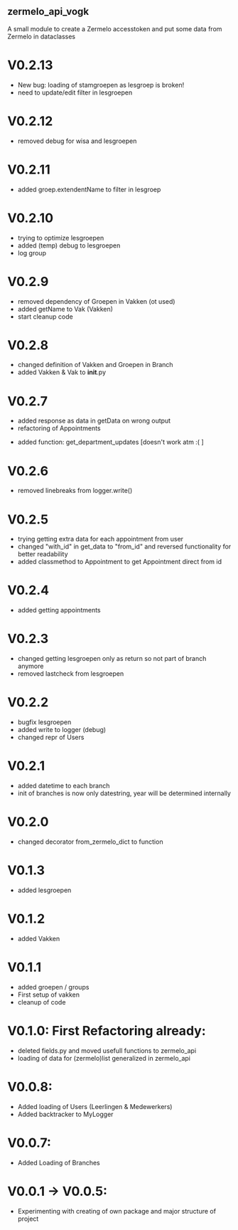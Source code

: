 ## zermelo_api_vogk
A small module to create a Zermelo accesstoken and put some data from Zermelo in dataclasses

# V0.2.13
 - New bug: loading of stamgroepen as lesgroep is broken!
 - need to update/edit filter in lesgroepen

# V0.2.12
 - removed debug for wisa and lesgroepen

# V0.2.11
 - added groep.extendentName to filter in lesgroep

# V0.2.10
 - trying to optimize lesgroepen
 - added (temp) debug to lesgroepen
 - log group

# V0.2.9
 - removed dependency of Groepen in Vakken (ot used)
 - added getName to Vak (Vakken)
 - start cleanup code

# V0.2.8
 - changed definition of Vakken and Groepen in Branch
 - added Vakken & Vak to __init__.py 

# V0.2.7
 - added response as data in getData on wrong output
 - refactoring of Appointments
  * added function: get_department_updates [doesn't work atm :( ]

# V0.2.6
 - removed linebreaks from logger.write()

# V0.2.5
 - trying getting extra data for each appointment from user
 - changed "with_id" in get_data to "from_id" and reversed functionality for better readability
 - added classmethod to Appointment to get Appointment direct from id

# V0.2.4
 - added getting appointments

# V0.2.3
 - changed getting lesgroepen only as return so not part of branch anymore
 - removed lastcheck from lesgroepen

# V0.2.2
 - bugfix lesgroepen
 - added write to logger (debug)
 - changed repr of Users

# V0.2.1
 - added datetime to each branch
 - init of branches is now only datestring, year will be determined internally

# V0.2.0
 - changed decorator from_zermelo_dict to function

# V0.1.3
- added lesgroepen

# V0.1.2
- added Vakken

# V0.1.1
  - added groepen / groups
  - First setup of vakken
  - cleanup of code

# V0.1.0: First Refactoring already:
- deleted fields.py and moved usefull functions to zermelo_api
- loading of data for (zermelo)list generalized in zermelo_api

# V0.0.8:
 - Added loading of Users (Leerlingen & Medewerkers)
 - Added backtracker to MyLogger

# V0.0.7:
- Added Loading of Branches

# V0.0.1 -> V0.0.5:
- Experimenting with creating of own package and major structure of project
